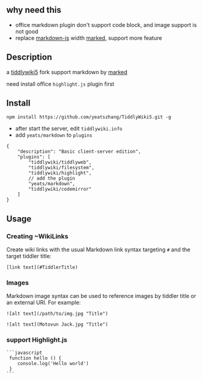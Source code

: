 ## why need this

- office markdown plugin don't support code block, and image support is not good  
- replace [markdown-js](https://github.com/evilstreak/markdown-js) width [marked](https://github.com/chjj/marked), support more feature

## Description

a [tiddlywiki5](https://github.com/Jermolene/TiddlyWiki5) fork support markdown by [marked](https://github.com/chjj/marked)

need install office `highlight.js` plugin first

## Install

```
npm install https://github.com/yeatszhang/TiddlyWiki5.git -g
```

* after start the server, edit `tiddlywiki.info`
* add `yeats/markdown` to `plugins`

```
{
    "description": "Basic client-server edition",
    "plugins": [
        "tiddlywiki/tiddlyweb",
        "tiddlywiki/filesystem",
        "tiddlywiki/highlight",
        // add the plugin
        "yeats/markdown",
        "tiddlywiki/codemirror"
    ]
}
```

## Usage

###  Creating ~WikiLinks

Create wiki links with the usual Markdown link syntax targeting `#` and the target tiddler title:

```
[link text](#TiddlerTitle)
```

### Images

Markdown image syntax can be used to reference images by tiddler title or an external URI. For example:

```
![alt text](/path/to/img.jpg "Title")

![alt text](Motovun Jack.jpg "Title")
```

### support Highlight.js


    ```javascript
     function hello () {
        console.log('Hello world')
     }
    ```